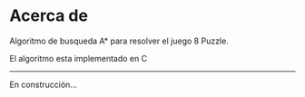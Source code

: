 # Acerca de 
Algoritmo de busqueda A* para resolver el juego 8 Puzzle.

El algoritmo esta implementado en C

-----
En construcción...


